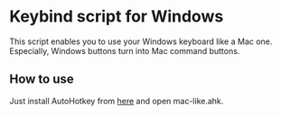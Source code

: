 # Keybind script for Windows
This script enables you to use your Windows keyboard like a Mac one.  
Especially, Windows buttons turn into Mac command buttons.

## How to use
Just install AutoHotkey from [here](https://www.autohotkey.com/) and open mac-like.ahk.